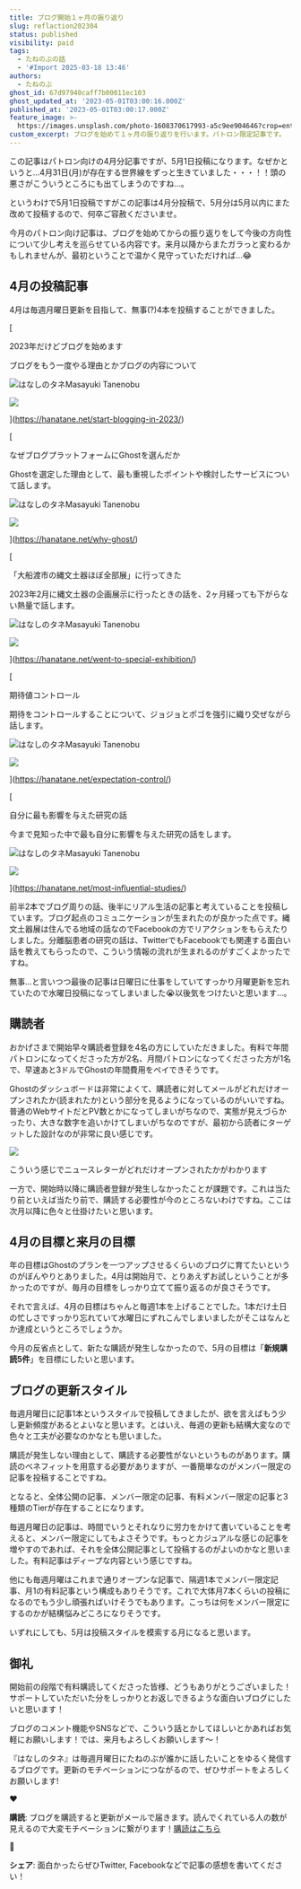 ```yaml
---
title: ブログ開始１ヶ月の振り返り
slug: reflaction202304
status: published
visibility: paid
tags:
  - たねのぶの話
  - '#Import 2025-03-18 13:46'
authors:
  - たねのぶ
ghost_id: 67d97940caff7b00011ec103
ghost_updated_at: '2023-05-01T03:00:16.000Z'
published_at: '2023-05-01T03:00:17.000Z'
feature_image: >-
  https://images.unsplash.com/photo-1608370617993-a5c9ee904646?crop=entropy&cs=tinysrgb&fit=max&fm=jpg&ixid=MnwxMTc3M3wwfDF8c2VhcmNofDMwfHxjYWxlbmRhcnxlbnwwfHx8fDE2ODI4NjI3NDU&ixlib=rb-4.0.3&q=80&w=2000
custom_excerpt: ブログを始めて１ヶ月の振り返りを行います。パトロン限定記事です。
---
```

この記事はパトロン向けの4月分記事ですが、5月1日投稿になります。なぜかというと…4月31日(月)が存在する世界線をずっと生きていました・・・！！頭の悪さがこういうところにも出てしまうのですね…。

というわけで5月1日投稿ですがこの記事は4月分投稿で、5月分は5月以内にまた改めて投稿するので、何卒ご容赦くださいませ。

今月のパトロン向け記事は、ブログを始めてからの振り返りをして今後の方向性について少し考えを巡らせている内容です。来月以降からまたガラっと変わるかもしれませんが、最初ということで温かく見守っていただければ…😂

## 4月の投稿記事

4月は毎週月曜日更新を目指して、無事(?)4本を投稿することができました。

[

2023年だけどブログを始めます

ブログをもう一度やる理由とかブログの内容について

![](https://hanatane.net/content/images/size/w256h256/2023/03/icon512.png)はなしのタネMasayuki Tanenobu

![](https://images.unsplash.com/photo-1514888286974-6c03e2ca1dba?crop=entropy&cs=tinysrgb&fit=max&fm=jpg&ixid=MnwxMTc3M3wwfDF8c2VhcmNofDF8fGNhdHxlbnwwfHx8fDE2Nzk4MTk1Njk&ixlib=rb-4.0.3&q=80&w=2000)

](https://hanatane.net/start-blogging-in-2023/)

[

なぜブログプラットフォームにGhostを選んだか

Ghostを選定した理由として、最も重視したポイントや検討したサービスについて話します。

![](https://hanatane.net/content/images/size/w256h256/2023/03/icon512.png)はなしのタネMasayuki Tanenobu

![](https://images.unsplash.com/photo-1515002246390-7bf7e8f87b54?crop=entropy&cs=tinysrgb&fit=max&fm=jpg&ixid=MnwxMTc3M3wwfDF8c2VhcmNofDcyfHxjYXQlMjB8ZW58MHx8fHwxNjgwNDQ4NDc4&ixlib=rb-4.0.3&q=80&w=2000)

](https://hanatane.net/why-ghost/)

[

「大船渡市の縄文土器ほぼ全部展」に行ってきた

2023年2月に縄文土器の企画展示に行ったときの話を、2ヶ月経っても下がらない熱量で話します。

![](https://hanatane.net/content/images/size/w256h256/2023/03/icon512.png)はなしのタネMasayuki Tanenobu

![](https://hanatane.net/content/images/2023/04/ghost----.png)

](https://hanatane.net/went-to-special-exhibition/)

[

期待値コントロール

期待をコントロールすることについて、ジョジョとポゴを強引に織り交ぜながら話します。

![](https://hanatane.net/content/images/size/w256h256/2023/03/icon512.png)はなしのタネMasayuki Tanenobu

![](https://images.unsplash.com/photo-1502126324834-38f8e02d7160?crop=entropy&cs=tinysrgb&fit=max&fm=jpg&ixid=MnwxMTc3M3wwfDF8c2VhcmNofDQ3fHxjbGltYmluZ3xlbnwwfHx8fDE2ODE2NjUyMjI&ixlib=rb-4.0.3&q=80&w=2000)

](https://hanatane.net/expectation-control/)

[

自分に最も影響を与えた研究の話

今まで見知った中で最も自分に影響を与えた研究の話をします。

![](https://hanatane.net/content/images/size/w256h256/2023/03/icon512.png)はなしのタネMasayuki Tanenobu

![](https://images.unsplash.com/photo-1516307318288-46d4194fe79e?crop=entropy&cs=tinysrgb&fit=max&fm=jpg&ixid=MnwxMTc3M3wwfDF8c2VhcmNofDR8fHR3aW5zfGVufDB8fHx8MTY4MjQzNTY0MQ&ixlib=rb-4.0.3&q=80&w=2000)

](https://hanatane.net/most-influential-studies/)

前半2本でブログ周りの話、後半にリアル生活の記事と考えていることを投稿しています。ブログ起点のコミュニケーションが生まれたのが良かった点です。縄文土器展は住んでる地域の話なのでFacebookの方でリアクションをもらえたりしました。分離脳患者の研究の話は、TwitterでもFacebookでも関連する面白い話を教えてもらったので、こういう情報の流れが生まれるのがすごくよかったですね。

無事…と言いつつ最後の記事は日曜日に仕事をしていてすっかり月曜更新を忘れていたので水曜日投稿になってしまいました😭以後気をつけたいと思います…。

## 購読者

おかげさまで開始早々購読者登録を4名の方にしていただきました。有料で年間パトロンになってくださった方が2名、月間パトロンになってくださった方が1名で、早速あと3ドルでGhostの年間費用をペイできそうです。

Ghostのダッシュボードは非常によくて、購読者に対してメールがどれだけオープンされたか(読まれたか)という部分を見るようになっているのがいいですね。普通のWebサイトだとPV数とかになってしまいがちなので、実態が見えづらかったり、大きな数字を追いかけてしまいがちなのですが、最初から読者にターゲットした設計なのが非常に良い感じです。

![](https://hanatane.net/content/images/2023/04/image-2.png)

こういう感じでニュースレターがどれだけオープンされたかがわかります

一方で、開始時以降に購読者登録が発生しなかったことが課題です。これは当たり前といえば当たり前で、購読する必要性が今のところないわけですね。ここは次月以降に色々と仕掛けたいと思います。

## 4月の目標と来月の目標

年の目標はGhostのプランを一つアップさせるくらいのブログに育てたいというのがぼんやりとありました。4月は開始月で、とりあえずお試しということが多かったのですが、毎月の目標をしっかり立てて振り返るのが良さそうです。

それで言えば、4月の目標はちゃんと毎週1本を上げることでした。1本だけ土日の忙しさですっかり忘れていて水曜日にずれこんでしまいましたがそこはなんとか達成というところでしょうか。

今月の反省点として、新たな購読が発生しなかったので、5月の目標は「**新規購読5件**」を目標にしたいと思います。

## ブログの更新スタイル

毎週月曜日に記事1本というスタイルで投稿してきましたが、欲を言えばもう少し更新頻度があるとよいなと思います。とはいえ、毎週の更新も結構大変なので色々と工夫が必要なのかなとも思いました。

購読が発生しない理由として、購読する必要性がないというものがあります。購読のベネフィットを用意する必要がありますが、一番簡単なのがメンバー限定の記事を投稿することですね。

となると、全体公開の記事、メンバー限定の記事、有料メンバー限定の記事と3種類のTierが存在することになります。

毎週月曜日の記事は、時間でいうとそれなりに労力をかけて書いていることを考えると、メンバー限定にしてもよさそうです。もっとカジュアルな感じの記事を増やすのであれば、それを全体公開記事として投稿するのがよいのかなと思いました。有料記事はディープな内容という感じですね。

他にも毎週月曜はこれまで通りオープンな記事で、隔週1本でメンバー限定記事、月1の有料記事という構成もありそうです。これで大体月7本くらいの投稿になるのでもう少し頑張ればいけそうでもあります。こっちは何をメンバー限定にするのかが結構悩みどころになりそうです。

いずれにしても、5月は投稿スタイルを模索する月になると思います。

## 御礼

開始前の段階で有料購読してくださった皆様、どうもありがとうございました！サポートしていただいた分をしっかりとお返しできるような面白いブログにしたいと思います！

ブログのコメント機能やSNSなどで、こういう話とかしてほしいとかあればお気軽にお願いします！では、来月もよろしくお願いします～！

『はなしのタネ』は毎週月曜日にたねのぶが誰かに話したいことをゆるく発信するブログです。更新のモチベーションにつながるので、ぜひサポートをよろしくお願いします!

♥️

**購読**: ブログを購読すると更新がメールで届きます。読んでくれている人の数が見えるので大変モチベーションに繋がります！[購読はこちら](https://hanatane.net/#/portal/signup)

🚀

**シェア**: 面白かったらぜひTwitter, Facebookなどで記事の感想を書いてください！
